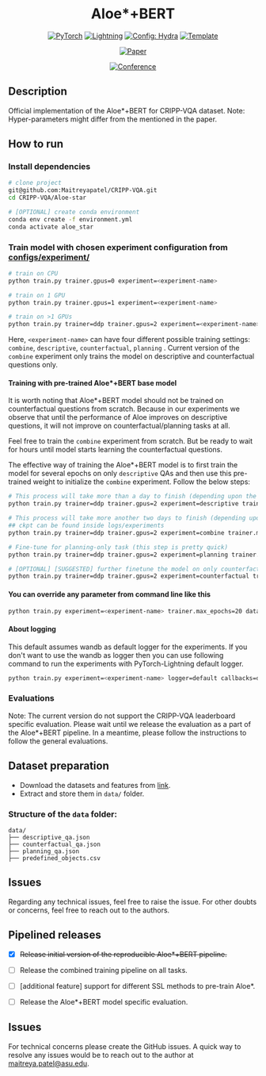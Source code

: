 
<div  align="center">

# Aloe*+BERT
<a  href="https://pytorch.org/get-started/locally/"><img  alt="PyTorch"  src="https://img.shields.io/badge/PyTorch-ee4c2c?logo=pytorch&logoColor=white"></a>
<a  href="https://pytorchlightning.ai/"><img  alt="Lightning"  src="https://img.shields.io/badge/-Lightning-792ee5?logo=pytorchlightning&logoColor=white"></a>
<a  href="https://hydra.cc/"><img  alt="Config: Hydra"  src="https://img.shields.io/badge/Config-Hydra-89b8cd"></a>
<a  href="https://github.com/ashleve/lightning-hydra-template"><img  alt="Template"  src="https://img.shields.io/badge/-Lightning--Hydra--Template-017F2F?style=flat&logo=github&labelColor=gray"></a><br>

[![Paper](http://img.shields.io/badge/paper-arxiv.2211.03779-B31B1B.svg)](https://arxiv.org/abs/2211.03779)

[![Conference](https://img.shields.io/badge/EMNLP-2022-4b44ce.svg)](https://2022.emnlp.org/)

</div>

  

## Description

  

Official implementation of the Aloe*+BERT for CRIPP-VQA dataset. 
Note: Hyper-parameters might differ from the mentioned in the paper.

  

## How to run
### Install dependencies
```bash
# clone project
git@github.com:Maitreyapatel/CRIPP-VQA.git
cd CRIPP-VQA/Aloe-star

# [OPTIONAL] create conda environment
conda env create -f environment.yml
conda activate aloe_star
```

### Train model with chosen experiment configuration from [configs/experiment/](configs/experiment/)
```bash
# train on CPU
python train.py trainer.gpus=0 experiment=<experiment-name>

# train on 1 GPU
python train.py trainer.gpus=1 experiment=<experiment-name>

# train on >1 GPUs
python train.py trainer=ddp trainer.gpus=2 experiment=<experiment-name>
```
Here,  `<experiment-name>` can have four different possible training settings: `combine`, `descriptive`, `counterfactual`, `planning` . Current version of the `combine` experiment only trains the model on descriptive and counterfactual questions only.

#### Training with pre-trained Aloe*+BERT base model
It is worth noting that Aloe*+BERT model should not be trained on counterfactual questions from scratch. Because in our experiments we observe that until the performance of Aloe improves on descriptive questions, it will not improve on counterfactual/planning tasks at all. 

Feel free to train the `combine` experiment from scratch. But be ready to wait for hours until model starts learning the counterfactual questions.

The effective way of training the Aloe*+BERT model is to first train the model for several epochs on only `descriptive` QAs and then use this pre-trained weight to initialize the `combine` experiment. Follow the below steps:

```bash
# This process will take more than a day to finish (depending upon the avaialbe resources) 
python train.py trainer=ddp trainer.gpus=2 experiment=descriptive trainer.max_epochs=25

# This process will take more another two days to finish (depending upon the avaialbe resources)
## ckpt can be found inside logs/experiments
python train.py trainer=ddp trainer.gpus=2 experiment=combine trainer.max_epochs=25 model.descriptive_ckpt_path=</absolute/path/to/ckpt/file>

# Fine-tune for planning-only task (this step is pretty quick)
python train.py trainer=ddp trainer.gpus=2 experiment=planning trainer.max_epochs=50 model.descriptive_ckpt_path=</absolute/path/to/ckpt/file>

# [OPTIONAL] [SUGGESTED] further finetune the model on only counterfactual tasks (this step is pretty quick)
python train.py trainer=ddp trainer.gpus=2 experiment=counterfactual trainer.max_epochs=50 model.descriptive_ckpt_path=</absolute/path/to/ckpt/file>
```

#### You can override any parameter from command line like this
```bash
python train.py experiment=<experiment-name> trainer.max_epochs=20 datamodule.batch_size=64
```

#### About logging
This default assumes wandb as default logger for the experiments. If you don't want to use the wandb as logger then you can use following command to run the experiments with PyTorch-Lightning default logger.
```bash
python train.py experiment=<experiment-name> logger=default callbacks=default
```

### Evaluations
Note: The current version do not support the CRIPP-VQA leaderboard specific evaluation. Please wait until we release the evaluation as a part of the Aloe*+BERT pipeline. 
In a meantime, please follow the instructions to follow the general evaluations.

## Dataset preparation
* Download the datasets and features from [link](https://maitreyapatel.com/CRIPP-VQA/#dataset).
* Extract and store them in `data/` folder.

### Structure of the `data` folder:
```
data/
├── descriptive_qa.json
├── counterfactual_qa.json
├── planning_qa.json
├── predefined_objects.csv
```

## Issues
Regarding any technical issues, feel free to raise the issue. 
For other doubts or concerns, feel free to reach out to the authors.

## Pipelined releases

 - [x] ~~Release initial version of the reproducible Aloe*+BERT pipeline.~~
 - [ ] Release the combined training pipeline on all tasks.
 - [ ] [additional feature] support for different SSL methods to pre-train Aloe*.
 - [ ] Release the Aloe*+BERT model specific evaluation.


## Issues
For technical concerns please create the GitHub issues. A quick way to resolve any issues would be to reach out to the author at [maitreya.patel@asu.edu](mailto:maitreya.patel@asu.edu).